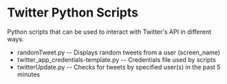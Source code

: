Twitter Python Scripts
======================

Python scripts that can be used to interact with Twitter's API in different ways.

- randomTweet.py						-- Displays random tweets from a user (screen_name)
- twitter_app_credentials-template.py	-- Credentials file used by scripts
- twitterUpdate.py						-- Checks for tweets by specified user(s) in the past 5 minutes
